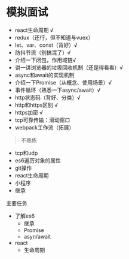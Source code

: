 # 模拟面试

- react生命周期 √
- redux（还行，但不知道与vuex）
- let、var、const（背好）√
- 防抖节流（别搞混了）√
- 介绍一下闭包，作用域链√
- 讲一讲浏览器的垃圾回收机制（还是得看看）√
- async和await的实现机制
- 介绍一下Promise（从概念、使用场景）√
- 事件循环（熟悉一下async/await）√
- http状态码（背好、分类）√
- http和https区别 √
- https加密 √
- tcp可靠传输：滑动窗口
- webpack工作流（拓展）

> 不熟练

- tcp和udp
- es6遍历对象的属性
- git操作
- react生命周期
- 小程序
- 继承



主要任务

- 了解es6
  - 继承
  - Promise
  - asyn/await
- react
  - 生命周期

